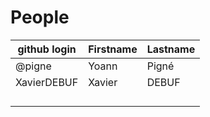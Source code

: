 # People


| github login | Firstname | Lastname |
| ------------ | --------- | -------- |
| @pigne       | Yoann     | Pigné    |
|XavierDEBUF   |Xavier     | DEBUF    |
|              |           |          |
|              |           |          |
|              |           |          |
|              |           |          |
